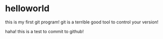# helloworld
this is my first git program!
git is a terrible good tool to  control your version!

haha! this is a test to commit to github!
